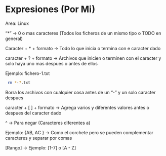 # Expresiones (Por Mi)

Area: Linux

“*” → 0 o mas caracteres (Todos los ficheros de un mismo tipo o TODO en general)

Caracter + * + formato → Todo lo que inicia o termina con e caracter dado

caracter + ? + formato → Archivos que inicien o terminen con el caracter y solo haya uno mas despues o antes de ellos

Ejemplo: fichero-1.txt 

```bash
 rm *-?.txt
```

Borra los archivos con cualquier cosa antes de un “-” y un solo caracter despues

caracter + [ ] + formato → Agrega varios y diferentes valores antes o despues del caracter dado

^ → Para negar (Caracteres diferentes a)

Ejemplo: {AB, AC } → Como el corchete pero se pueden complementar caracteres y separar por comas

[Rango] → Ejemplo: [1-7] o [A - Z]